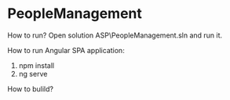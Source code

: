 # PeopleManagement

How to run?
Open solution ASP\PeopleManagement.sln and run it.

How to run Angular SPA application:
1. npm install
2. ng serve

How to bulild?
